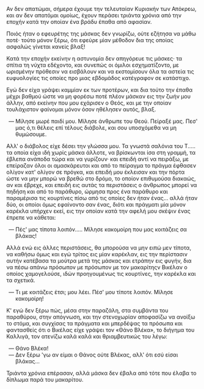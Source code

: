 Αν δεν απατώμαι, σήμερα έχουμε την τελευταίαν Κυριακήν των Απόκρεω, και αν δεν απατόμαι ομοίως, έχουν περάσει τριάντα
χρόνια από την εποχήν κατά την οποίαν ένα βράδυ έπαθα από αφασίαν.

Ποιός ήταν ο εφευρέτης της μάσκας δεν γνωρίζω, ούτε εζήτησα να μάθω ποτέ· τούτο μόνον ξέρω, ότι εφεύρε μίαν μέθοδον δια
της οποίας ασφαλώς γίνεται κανείς βλαξ!

Κατά την εποχήν εκείνην η αστυνομία δεν απηγόρευε τις μάσκες· τα σπίτια τη νύχτα εδέχοντο, και συνεπώς οι όμιλοι
εσχηματίζοντο, με ωρισμένην πρόθεσιν να εισβάλουν και να εκστομίσουν όλα τα αστεία τις ευφυολογίες τις οποίες προ μιας
εβδομάδος κατέγραφον σε κατάστιχο.

Εγώ δεν είχα γράψει καμμίαν εκ των προτέρων, και δια τούτο την έπαθα μέχρι βαθμού ώστε να μη φορέσω ποτέ πλέον μάσκαν
εις την ζωήν μου άλλην, από εκείνην που μου εχάρισεν ο Θεός, και με την οποίαν τουλάχιστον φαίνομαι μόνον όσον ηθέλησεν
αυτός, βλαξ.

<ol style="list-style-type: '&mdash; '">
  <li>
    Μίλησε μωρέ παιδί μου. Μίλησε άνθρωπε του Θεού. Πείραξέ μας. Πεσ' μας ό,τι θέλεις επί τέλους διάβολε, και σου
    υποσχόμεθα να μη θυμώσουμε.
  </li>
</ol>

Αλλ' ο διάβολος είχε δέσει την γλώσσα μου. Τα γνωστά σαλόνια του Τ..... τα οποία είχα ιδή χωρίς μάσκα άλλοτε, να
βρίσκωνται ίσα στη γραμμή, τα έβλεπα ανάποδα τώρα και να γυρίζουν· και επειδή αντί να πειράξω, με επείραζαν όλοι οι
αμασκάρευτοι και από το πείραγμα το πράγμα έφθασεν ολίγον κατ' ολίγον σε πρόγκα, και επειδή μου έκλεισαν και την πόρτα
ώστε να μην μπορώ να βρεθώ στο δρόμο, το οποίον επιθυμούσα διακαώς, αν και έβρεχε, και επειδή εις αυτάς τα περιστάσεις ο
άνθρωπος μπορεί να πηδήση και από το παράθυρο, ώρμησα προς ένα παράθυρο και παραμέρισα τις κουρτίνες πίσω από τις οποίες
δεν ήταν ένας... αλλά ήταν δύο, οι οποίοι όμως εφαίνοντο σαν ένας, διότι και πράγματι μία μόνον καρέκλα υπήρχεν εκεί,
εις την οποίαν κατά την αφελή μου σκέψιν ένας έπρεπε να κάθεται:

<ol style="list-style-type: '&mdash; '">
  <li>Πές' μας τίποτα λοιπόν..... Μίλησε κακομοίρη που μας κοιτάζεις σα βλάκας!</li>
</ol>

Αλλά ενώ εις άλλες περιστάσεις, θα μπορούσα να μην ειπώ μεν τίποτα, να καθήσω όμως και εγώ τρίτος εις μίαν καρέκλαν, εις
την περίστασιν αυτήν κατέβασα τα μούτρα μετά της μάσκας και ετράπην εις φυγήν, δια να πέσω απάνω πρόσωπον με πρόσωπον με
τον μακαρίτηςν Βικέλαν ο οποίος χαμογελούσε, ιδών προηγουμένως τις κουρτίνες, την καρέκλα και τα σχετικά.

<ol style="list-style-type: '&mdash; '">
  <li>Τι με κοιτάζεις έτσι; μου λέει. Πέσ' μου τίποτε λοιπόν. Μίλησε κακομοίρη!</li>
</ol>

Κ' εγώ δεν ξέρω πώς, μέσα στην παραζάλη, στα συμβάντα του παραθύρου, στην απόγνωση, και την στενοχωρίαν αποφασίζω να
ανοίξω το στόμα, και συγχίσας τα πράγματα και μπερδέψας τα πρόσωπα και φαντασθείς ότι ο Βικέλας είχε γράψει τον «Θάνο
Βλέκα», το διήγημα του Καλλιγά, τον ατενίζω καλά καλά και θριαμβευτικώς του λέγω:

<ol style="list-style-type: '&mdash; '">
  <li>Θάνο Βλέκα!</li>
  <li>Δεν ξέρω 'γω αν είμαι ο Θάνος ούτε Βλέκας, αλλ' ότι εσύ είσαι βλάκας...</li>
</ol>

Τριάντα χρόνια επέρασαν, αλλά μάσκα δεν έβαλα από τότε που έλαβα το δίπλωμα παρά του μακαρίτου.
